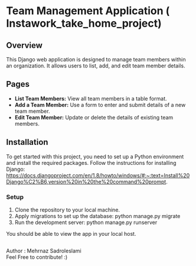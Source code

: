 # Team Management Application ( Instawork_take_home_project)

## Overview
This Django web application is designed to manage team members within an organization. 
It allows users to list, add, and edit team member details.

## Pages
- **List Team Members:** View all team members in a table format.
- **Add a Team Member:** Use a form to enter and submit details of a new team member.
- **Edit Team Member:** Update or delete the details of existing team members.

## Installation

To get started with this project, you need to set up a Python environment and install the required packages. 
Follow the instructions for installing Django: 
https://docs.djangoproject.com/en/1.8/howto/windows/#:~:text=Install%20Django%C2%B6,version%20in%20the%20command%20prompt.



### Setup
1. Clone the repository to your local machine.
2. Apply migrations to set up the database:
   python manage.py migrate
3. Run the development server:
   python manage.py runserver

You should be able to view the app in your local host. 

##
Author : Mehrnaz Sadroleslami    
Feel Free to contribute! :) 
